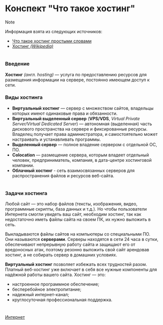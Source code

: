 # Конспект "Что такое хостинг"
> [!NOTE]
> Информация взята из следующих источников: 
> - [Что такое хостинг простыми словами](https://help.reg.ru/support/hosting/zakaz-hostinga-rabota-s-uslugoy/chto-takoye-hosting-prostymi-slovami)
> - [Хостинг *(Wikipedia)*](https://ru.wikipedia.org/wiki/%D0%A5%D0%BE%D1%81%D1%82%D0%B8%D0%BD%D0%B3)

#
### Введение
**Хостинг** *(англ. hosting)* — услуга по предоставлению ресурсов для размещения информации на сервере, постоянно имеющем доступ к сети.

### Виды хостинга
- **Виртуальный хостинг** — сервер с множеством сайтов, владельцы которых имеют одинаковые права и обязанности.
- **Виртуальный выделенный сервер** (**VPS/VDS**, *Virtual Private Server/Virtual Dedicated Server*) — автономная (выделенная) часть дискового пространства на сервере и фиксированные ресурсы. Владелец получает права администратора, и самостоятельно может настраивать и устанавливать программы.
- **Выделенный сервер** — полное владение сервером с отдельной ОС, ПО.
- **Colocation** — размещение сервера, которым владеет отдельный человек, предприниматель, компания, в дата-центре хостинговой компании.
- **Облачный хостинг** - сеть взаимосвязанных серверов для распространения файлов и ресурсов веб-сайта.

#
### Задачи хостинга
Любой сайт — это набор файлов (тексты, изображения, видео, программные скрипты, база данных и т.д.). Но чтобы пользователи Интернета смогли увидеть ваш сайт, необходим хостинг, так как недостаточно иметь файлы сайта на своем ПК, их нужно выложить в сеть.

Выкладываются файлы сайтов на компьютеры со специальными ПО. Они называются **серверами**. Серверы находятся в сети 24 часа в сутки, обеспечивают непрерывную работу сайта и защищают его от вредоносных атак, поэтому резонно выложить свой сайт арендовав хостинг, а не собирать сервер в домашних условиях.

**Виртуальный хостинг** позволяет избежать всех трудностей разом. Платный веб-хостинг уже включает в себя все нужные компоненты для надёжной работы вашего сайта. Хостинг — это:
- настроенное программное обеспечение;
- бесперебойное электропитание;
- надежный интернет-канал;
- круглосуточная профессиональная поддержка.

#

[Интернет](../README.md)